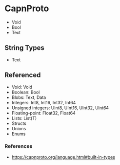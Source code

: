 # CapnProto

* Void
* Bool
* Text

## String Types

* Text

## Referenced

* Void: Void
* Boolean: Bool
* Blobs: Text, Data
* Integers: Int8, Int16, Int32, Int64
* Unsigned integers: UInt8, UInt16, UInt32, UInt64
* Floating-point: Float32, Float64
* Lists: List(T)
* Structs
* Unions
* Enums

### References

* https://capnproto.org/language.html#built-in-types